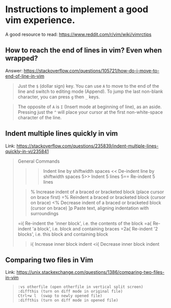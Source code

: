 # Instructions to implement a good vim experience.

A good resource to read: https://www.reddit.com/r/vim/wiki/vimrctips

## How to reach the end of lines in vim? Even when wrapped?

Answer: https://stackoverflow.com/questions/105721/how-do-i-move-to-end-of-line-in-vim

>Just the `$` (dollar sign) key. You can use `A` to move to the end of the line and switch to editing mode (Append). To jump the last non-blank character, you can press `g` then `_` keys.

>The opposite of `A` is `I` (Insert mode at beginning of line), as an aside. Pressing just the `^` will place your cursor at the first non-white-space character of the line.

## Indent multiple lines quickly in vim

Link: https://stackoverflow.com/questions/235839/indent-multiple-lines-quickly-in-vi/235841

>General Commands
>
>>>   Indent line by shiftwidth spaces
><<   De-indent line by shiftwidth spaces
>5>>  Indent 5 lines
>5==  Re-indent 5 lines
>
>>%   Increase indent of a braced or bracketed block (place cursor on brace first)
>=%   Reindent a braced or bracketed block (cursor on brace)
><%   Decrease indent of a braced or bracketed block (cursor on brace)
>]p   Paste text, aligning indentation with surroundings
>
>=i{  Re-indent the 'inner block', i.e. the contents of the block
>=a{  Re-indent 'a block', i.e. block and containing braces
>=2a{ Re-indent '2 blocks', i.e. this block and containing block
>
>>i{  Increase inner block indent
>><i{  Decrease inner block indent

## Comparing two files in Vim

Link: https://unix.stackexchange.com/questions/1386/comparing-two-files-in-vim

>```
>:vs otherfile (open otherfile in vertical split screen)
>:diffthis (turn on diff mode in original file)
>Ctrl+w l  (swap to newly opened file)
>:diffthis (turn on diff mode in opened file)
>```
